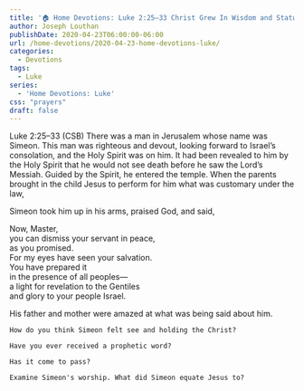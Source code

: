```yaml
---
title: '🏠 Home Devotions: Luke 2:25–33 Christ Grew In Wisdom and Stature [Part 2]'
author: Joseph Louthan
publishDate: 2020-04-23T06:00:00-06:00
url: /home-devotions/2020-04-23-home-devotions-luke/
categories:
  - Devotions
tags:
  - Luke
series:
  - 'Home Devotions: Luke'
css: "prayers"
draft: false
---
```


​Luke 2:25–33 (CSB) There was a man in Jerusalem whose name was Simeon. This man was righteous and devout, looking forward to Israel’s consolation, and the Holy Spirit was on him.  It had been revealed to him by the Holy Spirit that he would not see death before he saw the Lord’s Messiah.  Guided by the Spirit, he entered the temple. When the parents brought in the child Jesus to perform for him what was customary under the law,

Simeon took him up in his arms, praised God, and said,

Now, Master,  
you can dismiss your servant in peace,  
as you promised.  
For my eyes have seen your salvation.  
You have prepared it  
in the presence of all peoples—  
a light for revelation to the Gentiles  
and glory to your people Israel.

His father and mother were amazed at what was being said about him.

```text
How do you think Simeon felt see and holding the Christ?

Have you ever received a prophetic word?

Has it come to pass?

Examine Simeon's worship. What did Simeon equate Jesus to?
```